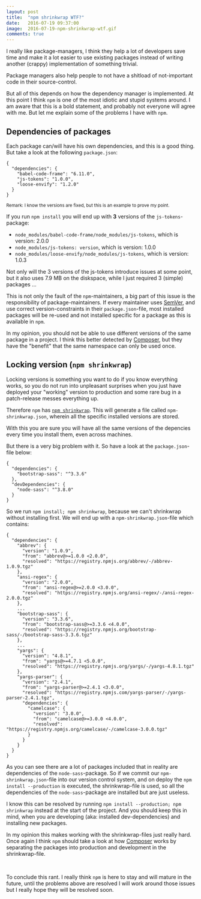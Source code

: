 ```yaml
---
layout: post
title:  "npm shrinkwrap WTF?"
date:   2016-07-19 09:37:00
image:  2016-07-19-npm-shrinkwrap-wtf.gif
comments: true
---
```

I really like package-managers, I think they help a lot of developers save time and make it a lot easier to use existing 
packages instead of writing another (crappy) implementation of something trivial.

Package managers also help people to not have a shitload of not-important code in their source-control.

But all of this depends on how the dependency manager is implemented. At this point I think `npm` is one of the most
idiotic and stupid systems around. I am aware that this is a bold statement, and probably not everyone will agree with
me. But let me explain some of the problems I have with `npm`.


## Dependencies of packages

Each package can/will have his own dependencies, and this is a good thing. But take a look at the following `package.json`:

    {
      "dependencies": {
        "babel-code-frame": "6.11.0",
        "js-tokens": "1.0.0",
        "loose-envify": "1.2.0"
      }
    }

<small>Remark: I know the versions are fixed, but this is an example to prove my point.</small>

If you run `npm install` you will end up with **3** versions of the `js-tokens`-package:

* `node_modules/babel-code-frame/node_modules/js-tokens`, which is version: 2.0.0
* `node_modules/js-tokens: version`, which is version: 1.0.0
* `node_modules/loose-envify/node_modules/js-tokens`, which is version: 1.0.3

Not only will the 3 versions of the js-tokens introduce issues at some point, but it also uses 7.9 MB on the diskspace, 
while I just required 3 (simple) packages ...

This is not only the fault of the `npm`-maintainers, a big part of this issue is the responsibility of package-maintainers.
If every maintainer uses [SemVer](http://semver.org/), and use correct version-constraints in their `package.json`-file, 
most installed packages will be re-used and not installed specific for a package as this is available in `npm`.

In my opinion, you should not be able to use different versions of the same package in a project. I think this better 
detected by [Composer](https://getcomposer.org/), but they have the "benefit" that the same namespace can only be used once.

## Locking version (`npm shrinkwrap`)

Locking versions is something you want to do if you know everything works, so you do not run into unpleasant surprises
when you just have deployed your "working" version to production and some rare bug in a patch-release messes everything up.

Therefore `npm` has [`npm shrinkwrap`](https://docs.npmjs.com/cli/shrinkwrap). This will generate a file called 
`npm-shrinkwrap.json`, wherein all the specific installed versions are stored.

With this you are sure you will have all the same versions of the depencies every time you install them, even across 
machines.

But there is a very big problem with it. So have a look at the `package.json`-file below:

    {
      "dependencies": {
        "bootstrap-sass": "^3.3.6"
      },
      "devDependencies": {
        "node-sass": "^3.8.0"
      }
    }

So we run `npm install; npm shrinkwrap`, because we can't shrinkwrap without installing first. We will end up with a 
`npm-shrinkwrap.json`-file which contains:

    {
      "dependencies": {
        "abbrev": {
          "version": "1.0.9",
          "from": "abbrev@>=1.0.0 <2.0.0",
          "resolved": "https://registry.npmjs.org/abbrev/-/abbrev-1.0.9.tgz"
        },
        "ansi-regex": {
          "version": "2.0.0",
          "from": "ansi-regex@>=2.0.0 <3.0.0",
          "resolved": "https://registry.npmjs.org/ansi-regex/-/ansi-regex-2.0.0.tgz"
        },
        ...
        "bootstrap-sass": {
          "version": "3.3.6",
          "from": "bootstrap-sass@>=3.3.6 <4.0.0",
          "resolved": "https://registry.npmjs.org/bootstrap-sass/-/bootstrap-sass-3.3.6.tgz"
        },
        ...
        "yargs": {
          "version": "4.8.1",
          "from": "yargs@>=4.7.1 <5.0.0",
          "resolved": "https://registry.npmjs.org/yargs/-/yargs-4.8.1.tgz"
        },
        "yargs-parser": {
          "version": "2.4.1",
          "from": "yargs-parser@>=2.4.1 <3.0.0",
          "resolved": "https://registry.npmjs.com/yargs-parser/-/yargs-parser-2.4.1.tgz",
          "dependencies": {
            "camelcase": {
              "version": "3.0.0",
              "from": "camelcase@>=3.0.0 <4.0.0",
              "resolved": "https://registry.npmjs.org/camelcase/-/camelcase-3.0.0.tgz"
            }
          }
        }
      }
    }


As you can see there are a lot of packages included that in reality are dependencies of the `node-sass`-package. So if we
commit our `npm-shrinkwrap.json`-file into our version control system, and on deploy the `npm install --production` is 
executed, the shrinkwrap-file is used, so all the dependencies of the `node-sass`-package are installed but are just useless.

I know this can be resolved by running `npm install --production; npm shrinkwrap` instead at the start of the project. 
And you should keep this in mind, when you are developing (aka: installed dev-dependencies) and installing new packages.

In my opinion this makes working with the shrinkwrap-files just really hard. Once again I think `npm` should take a look
at how [Composer](https://getcomposer.org/) works by separating the packages into production and development in the
shrinkwrap-file.

<br />

To conclude this rant. I really think `npm` is here to stay and will mature in the future, until the problems above are
resolved I will work around those issues but I really hope they will be resolved soon.
